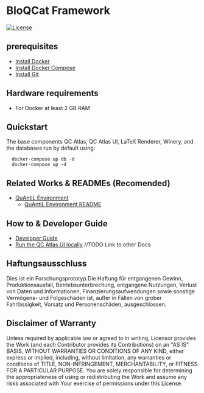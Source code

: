 # BloQCat Framework
[![License](https://img.shields.io/badge/License-Apache%202.0-blue.svg)](https://opensource.org/licenses/Apache-2.0)

## prerequisites
- [Install Docker](https://docs.docker.com/install/)
- [Install Docker Compose](https://docs.docker.com/compose/install/)
- [Install Git](https://git-scm.com/book/en/v2/Getting-Started-Installing-Git)

## Hardware requirements
- For Docker at least 2 GB RAM

## Quickstart
The base components QC Atlas, QC Atlas UI, LaTeX Renderer, Winery, and the databases run by default using:
```shell 
  docker-compose up db -d
  docker-compose up -d
 ```

 ## Related Works & READMEs (Recomended)
- [QuAntiL Environment](https://github.com/UST-QuAntiL/quantil-docker) 
  - [QuAntiL Environment README](dev/README_quantil.md)



## How to & Developer Guide
- [Developer Guide](dev/developer-guide.md)
- [Run the QC Atlas UI locally](dev/qc-atlas.md)
//TODO Link to other Docs
 
## Haftungsausschluss
Dies ist ein Forschungsprototyp.Die Haftung für entgangenen Gewinn, Produktionsausfall, Betriebsunterbrechung, entgangene Nutzungen, Verlust von Daten und Informationen, Finanzierungsaufwendungen sowie sonstige Vermögens- und Folgeschäden ist, außer in Fällen von grober Fahrlässigkeit, Vorsatz und Personenschäden, ausgeschlossen.

## Disclaimer of Warranty
Unless required by applicable law or agreed to in writing, Licensor provides the Work (and each Contributor provides its Contributions) on an "AS IS" BASIS, WITHOUT WARRANTIES OR CONDITIONS OF ANY KIND, either express or implied, including, without limitation, any warranties or conditions of TITLE, NON-INFRINGEMENT, MERCHANTABILITY, or FITNESS FOR A PARTICULAR PURPOSE.
You are solely responsible for determining the appropriateness of using or redistributing the Work and assume any risks associated with Your exercise of permissions under this License.
